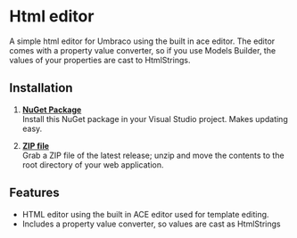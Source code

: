 Html editor
=========================

A simple html editor for Umbraco using the built in ace editor. The editor comes with a property value converter, so if you use Models Builder, the values of your properties are cast to HtmlStrings.


## Installation

1. [**NuGet Package**][NuGetPackage]  
Install this NuGet package in your Visual Studio project. Makes updating easy.

1. [**ZIP file**][GitHubRelease]  
Grab a ZIP file of the latest release; unzip and move the contents to the root directory of your web application.

## Features

- HTML editor using the built in ACE editor used for template editing.
- Includes a property value converter, so values are cast as HtmlStrings

[NuGetPackage]: https://www.nuget.org/packages/skttl.HtmlEditor
[GitHubRelease]: https://github.com/skybrud/skttl.HtmlEditor

